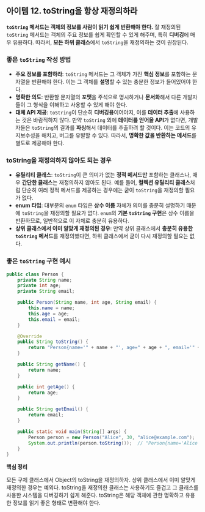 ## 아이템 12. **toString을 항상 재정의하라**

**`toString` 메서드는 객체의 정보를 사람이 읽기 쉽게 반환해야 한다.** 잘 재정의된 `toString` 메서드는 객체의 주요 정보를 쉽게 확인할 수 있게 해주며, 특히 **디버깅**에 매우 유용하다. 따라서, **모든 하위 클래스**에서 `toString`을 재정의하는 것이 권장된다.

### **좋은 `toString` 작성 방법**

- **주요 정보를 포함하라**: `toString` 메서드는 그 객체가 가진 **핵심 정보**를 포함하는 문자열을 반환해야 한다. 이는 그 객체를 **설명**할 수 있는 충분한 정보가 들어있어야 한다.
- **명확한 의도**: 반환할 문자열의 **포맷**을 주석으로 명시하거나 **문서화**해서 다른 개발자들이 그 형식을 이해하고 사용할 수 있게 해야 한다.
- **대체 API 제공**: `toString`이 단순히 **디버깅용**이어야지, 이를 **데이터 추출**에 사용하는 것은 바람직하지 않다. 만약 `toString` 외에 **데이터를 얻어올 API**가 없다면, 개발자들은 `toString`의 결과를 **파싱**해서 데이터를 추출하려 할 것이다. 이는 코드의 유지보수성을 해치고, 버그를 유발할 수 있다. 따라서, **명확한 값을 반환하는 메서드**를 별도로 제공해야 한다.

### **toString을 재정의하지 않아도 되는 경우**

- **유틸리티 클래스**: `toString`이 큰 의미가 없는 **정적 메서드만** 포함하는 클래스나, 매우 **간단한 클래스**는 재정의하지 않아도 된다. 예를 들어, **컬렉션 유틸리티 클래스**처럼 단순히 여러 정적 메서드를 제공하는 경우에는 굳이 `toString`을 재정의할 필요가 없다.
- **enum 타입**: 대부분의 `enum` 타입은 **상수 이름** 자체가 의미를 충분히 설명하기 때문에 `toString`을 재정의할 필요가 없다. `enum`의 **기본 `toString` 구현**은 상수 이름을 반환하므로, 일반적으로 이 자체로 충분히 유용하다.
- **상위 클래스에서 이미 알맞게 재정의된 경우**: 만약 상위 클래스에서 **충분히 유용한 `toString` 메서드**를 재정의했다면, 하위 클래스에서 굳이 다시 재정의할 필요는 없다.

### **좋은 `toString` 구현 예시**

```java
public class Person {
    private String name;
    private int age;
    private String email;

    public Person(String name, int age, String email) {
        this.name = name;
        this.age = age;
        this.email = email;
    }

    @Override
    public String toString() {
        return "Person{name='" + name + "', age=" + age + ", email='" + email + "'}";
    }

    public String getName() {
        return name;
    }

    public int getAge() {
        return age;
    }

    public String getEmail() {
        return email;
    }

    public static void main(String[] args) {
        Person person = new Person("Alice", 30, "alice@example.com");
        System.out.println(person.toString());  // "Person{name='Alice', age=30, email='alice@example.com'}"
    }
}
```

**핵심 정리**

모든 구체 클래스에서 Object의 toString을 재정의하자. 상위 클래스에서 이미 알맞게 재정의한 경우는 예외다. toString을 재정의한  클래스는 사용하기도 즐겁고 그 클래스를 사용한 시스템을 디버깅하기 쉽게 해준다. toString은 해당 객체에 관한 명확하고 유용한 정보를 읽기 좋은 형태로 변환해야 한다.